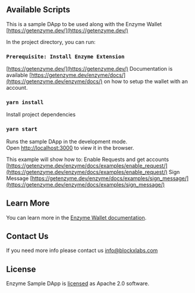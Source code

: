 ## Available Scripts

This is a sample DApp to be used along with the Enzyme Wallet [https://getenzyme.dev/](https://getenzyme.dev/)

In the project directory, you can run:

### `Prerequisite: Install Enzyme Extension`

[https://getenzyme.dev/](https://getenzyme.dev/)
Documentation is available [https://getenzyme.dev/enzyme/docs/](https://getenzyme.dev/enzyme/docs/) on how to setup the wallet with an account.

### `yarn install`

Install project dependencies

### `yarn start`

Runs the sample DApp in the development mode.<br />
Open [http://localhost:3000](http://localhost:3000) to view it in the browser.

This example will show how to:
Enable Requests and get accounts [https://getenzyme.dev/enzyme/docs/examples/enable_request/](https://getenzyme.dev/enzyme/docs/examples/enable_request/)
Sign Message [https://getenzyme.dev/enzyme/docs/examples/sign_message/](https://getenzyme.dev/enzyme/docs/examples/sign_message/)

## Learn More

You can learn more in the [Enzyme Wallet documentation](https://getenzyme.dev/enzyme/docs/).

## Contact Us

If you need more info please contact us [info@blockxlabs.com](mailto:info@blockxlabs.com)

## License

Enzyme Sample DApp is [licensed](LICENSE) as Apache 2.0 software. 
